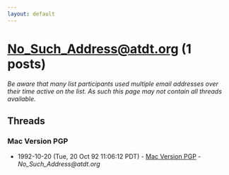```yaml
---
layout: default
---
```


# No_Such_Address@atdt.org (1 posts)

_Be aware that many list participants used multiple email addresses over their time active on the list. As such this page may not contain all threads available._

## Threads

### Mac Version PGP
+ 1992-10-20 (Tue, 20 Oct 92 11:06:12 PDT) - [Mac Version PGP](/archive/1992/10/156252f47fbad0cd66b933fed873c3264c37a1109b19f5dad86089525996d53c) - _No_Such_Address@atdt.org_

